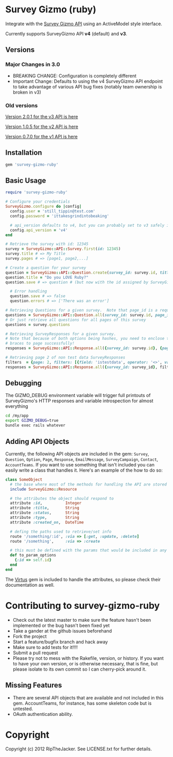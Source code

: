 # Survey Gizmo (ruby)

Integrate with the [Survey Gizmo API](http://apisurveygizmo.helpgizmo.com/help) using an ActiveModel style interface.

Currently supports SurveyGizmo API **v4** (default) and **v3**.

## Versions

### Major Changes in 3.0

* BREAKING CHANGE: Configuration is completely different
* Important Change: Defaults to using the v4 SurveyGizmo API endpoint to take advantage of various API bug fixes (notably team ownership is broken in v3)

### Old versions

[Version 2.0.1 for the v3 API is here](https://github.com/RipTheJacker/survey-gizmo-ruby/releases/tag/v2.0.1)

[Version 1.0.5 for the v2 API is here](https://github.com/RipTheJacker/survey-gizmo-ruby/releases/tag/v1.0.5)

[Version 0.7.0 for the v1 API is here](https://github.com/RipTheJacker/survey-gizmo-ruby/releases/tag/v0.7.0)

## Installation

```ruby
gem 'survey-gizmo-ruby'
```

## Basic Usage

```ruby
require 'survey-gizmo-ruby'

# Configure your credentials
SurveyGizmo.configure do |config|
  config.user = 'still_tippin@test.com'
  config.password = 'ittakesgrindintobeaking'

  # api_version defaults to v4, but you can probably set to v3 safely if you suspect a bug in v4
  config.api_version = 'v4'
end

# Retrieve the survey with id: 12345
survey = SurveyGizmo::API::Survey.first(id: 12345)
survey.title # => My Title
survey.pages # => [page1, page2,...]

# Create a question for your survey
question = SurveyGizmo::API::Question.create(survey_id: survey.id, title: 'Do you like ruby?', type: 'checkbox')
question.title = "Do you LOVE Ruby?"
question.save # => question # (but now with the id assigned by SurveyGizmo as the :id property)

  # Error handling
  question.save # => false
  question.errors # => ['There was an error']

# Retrieving Questions for a given survey.  Note that page_id is a required parameter.
questions = SurveyGizmo::API::Question.all(survey_id: survey.id, page_id: 1)
# Or just retrieve all questions for all pages of this survey
questions = survey.questions

# Retrieving SurveyResponses for a given survey.
# Note that because of both options being hashes, you need to enclose them both in
# braces to page successfully!
responses = SurveyGizmo::API::Response.all({survey_id: survey.id}, {page: 1})

# Retrieving page 2 of non test data SurveyResponses
filters  = {page: 2, filters: [{field: 'istestdata', operator: '<>', value: 1}] }
responses = SurveyGizmo::API::Response.all({survey_id: survey_id}, filters)
```

## Debugging

The GIZMO_DEBUG environment variable will trigger full printouts of SurveyGizmo's HTTP responses and variable introspection for almost everything

```bash
cd /my/app
export GIZMO_DEBUG=true
bundle exec rails whatever
```

## Adding API Objects

Currently, the following API objects are included in the gem: `Survey`, `Question`, `Option`, `Page`, `Response`, `EmailMessage`, `SurveyCampaign`, `Contact`, `AccountTeams`. If you want to use something that isn't included you can easily write a class that handles it. Here's an example of the how to do so:

```ruby
class SomeObject
  # the base where most of the methods for handling the API are stored
  include SurveyGizmo::Resource

  # the attributes the object should respond to
  attribute :id,          Integer
  attribute :title,       String
  attribute :status,      String
  attribute :type,        String
  attribute :created_on,  DateTime

  # defing the paths used to retrieve/set info
  route '/something/:id', :via => [:get, :update, :delete]
  route '/something',     :via => :create

  # this must be defined with the params that would be included in any route
  def to_param_options
    {:id => self.id}
  end
end
```

The [Virtus](https://github.com/solnic/virtus) gem is included to handle the attributes, so please check their documentation as well.

# Contributing to survey-gizmo-ruby

* Check out the latest master to make sure the feature hasn't been implemented or the bug hasn't been fixed yet
* Take a gander at the github issues beforehand
* Fork the project
* Start a feature/bugfix branch and hack away
* Make sure to add tests for it!!!!
* Submit a pull request
* Please try not to mess with the Rakefile, version, or history. If you want to have your own version, or is otherwise necessary, that is fine, but please isolate to its own commit so I can cherry-pick around it.

## Missing Features

* There are several API objects that are available and not included in this gem.  AccountTeams, for instance, has some skeleton code but is untested.
* OAuth authentication ability.

# Copyright

Copyright (c) 2012 RipTheJacker. See LICENSE.txt for
further details.

